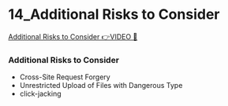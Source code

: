 # 14_Additional Risks to Consider

[Additional Risks to Consider 👉VIDEO &#128279;](https://codered.eccouncil.org/courseVideo/Kali-for-Penetration-Testers?lessonId=234c386d-a4d5-42c8-95ad-860181607210&finalAssessment=false)

### Additional Risks to Consider

- Cross-Site Request Forgery
- Unrestricted Upload of Files with Dangerous Type
- click-jacking
